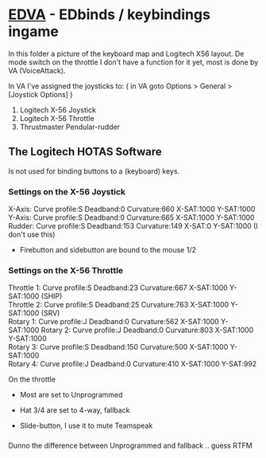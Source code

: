 # [EDVA](https://github.com/ArNeo-VR/EDVA) - EDbinds / keybindings ingame

In this folder a picture of the keyboard map and Logitech X56 layout.
De mode switch on the throttle I don't have a function for it yet, most is done by VA (VoiceAttack).

In VA I've assigned the joysticks to: ( in VA goto Options > General > [Joystick Options] )  
1. Logitech X-56 Joystick  
2. Logitech X-56 Throttle  
3. Thrustmaster Pendular-rudder  

## The Logitech HOTAS Software 
Is not used for binding buttons to a (keyboard) keys.  

### Settings on the X-56 Joystick  
X-Axis: Curve profile:S Deadband:0 Curvature:660 X-SAT:1000 Y-SAT:1000  
Y-Axis: Curve profile:S Deadband:0 Curvature:665 X-SAT:1000 Y-SAT:1000  
Rudder: Curve profile:S Deadband:153 Curvature:149 X-SAT:0 Y-SAT:1000 (I don't use this)  

- Firebutton and sidebutton are bound to the mouse 1/2  


### Settings on the X-56 Throttle
Throttle 1: Curve profile:S Deadband:23 Curvature:667 X-SAT:1000 Y-SAT:1000 (SHIP)  
Throttle 2: Curve profile:S Deadband:25 Curvature:763 X-SAT:1000 Y-SAT:1000 (SRV)  
Rotary   1: Curve profile:J Deadband:0 Curvature:562 X-SAT:1000 Y-SAT:1000 
Rotary   2: Curve profile:J Deadband:0 Curvature:803 X-SAT:1000 Y-SAT:1000  
Rotary   3: Curve profile:S Deadband:150 Curvature:500 X-SAT:1000 Y-SAT:1000  
Rotary   4: Curve profile:J Deadband:0 Curvature:410 X-SAT:1000 Y-SAT:992  

On the throttle  
- Most are set to Unprogrammed  
- Hat 3/4 are set to 4-way, fallback  

- Slide-button, I use it to mute Teamspeak

###
Dunno the difference between Unprogrammed and fallback .. guess RTFM  
